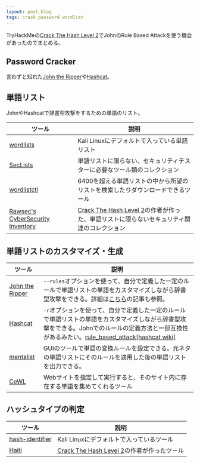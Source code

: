 ```yaml
---
layout: post_blog
tags: crack password wordlist
---
```


TryHackMeの[Crack The Hash Level 2](https://tryhackme.com/room/crackthehashlevel2)でJohnのRule Based Attackを使う機会があったのでまとめる。

## Password Cracker

言わずと知れた[John the Ripper](https://www.openwall.com/john/)や[Hashcat](https://hashcat.net/hashcat/)。

## 単語リスト

JohnやHashcatで辞書型攻撃をするための単語のリスト。

|ツール|説明|
|-|-|
|[wordlists](https://www.kali.org/tools/wordlists/)|Kali Linuxにデフォルトで入っている単語リスト|
|[SecLists](https://github.com/danielmiessler/SecLists)|単語リストに限らない、セキュリティテスターに必要なツール類のコレクション|
|[wordlistctl](https://github.com/BlackArch/wordlistctl)|6400を超える単語リストの中から所望のリストを検索したりダウンロードできるツール|
|[Rawsec's CyberSecurity Inventory](https://github.com/BlackArch/wordlistctl)|[Crack The Hash Level 2](https://tryhackme.com/room/crackthehashlevel2)の作者が作った、単語リストに限らないセキュリティ関連のコレクション|

## 単語リストのカスタマイズ・生成

|ツール|説明|
|-|-|
|[John the Ripper](https://www.openwall.com/john/)|`--rules`オプションを使って、自分で定義した一定のルールで単語リストの単語をカスタマイズしながら辞書型攻撃をできる。詳細は[こちら](/tool/john/)の記事も参照。|
|[Hashcat](https://hashcat.net/hashcat/)|`-r`オプションを使って、自分で定義した一定のルールで単語リストの単語をカスタマイズしながら辞書型攻撃をできる。Johnでのルールの定義方法と一部互換性があるみたい。[rule_based_attack[hashcat wiki]](https://hashcat.net/wiki/doku.php?id=rule_based_attack)|
|[mentalist](https://github.com/sc0tfree/mentalist)|GUIのツールで単語の変換ルールを設定できる。元ネタの単語リストにそのルールを適用した後の単語リストを出力できる。|
|[CeWL](https://github.com/digininja/CeWL)|Webサイトを指定して実行すると、そのサイト内に存在する単語を集めてくれるツール|

## ハッシュタイプの判定

|ツール|説明|
|-|-|
|[hash-identifier](https://www.kali.org/tools/hash-identifier/)|Kali Linuxにデフォルトで入っているツール|
|[Haiti](https://noraj.github.io/haiti/)|[Crack The Hash Level 2](https://tryhackme.com/room/crackthehashlevel2)の作者が作ったツール|

